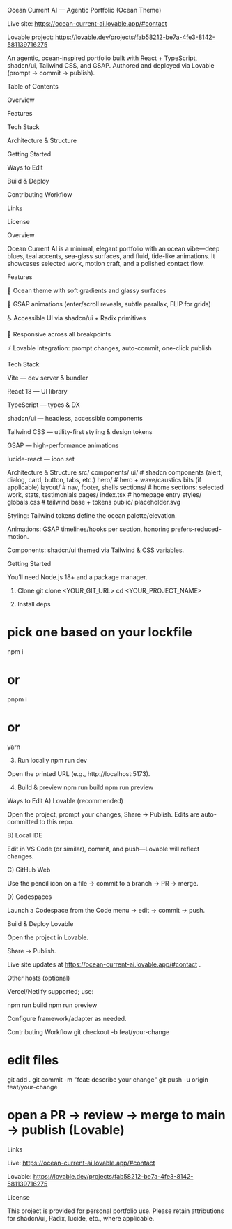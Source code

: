 Ocean Current AI — Agentic Portfolio (Ocean Theme)

Live site: https://ocean-current-ai.lovable.app/#contact

Lovable project: https://lovable.dev/projects/fab58212-be7a-4fe3-8142-581139716275

An agentic, ocean-inspired portfolio built with React + TypeScript, shadcn/ui, Tailwind CSS, and GSAP. Authored and deployed via Lovable (prompt → commit → publish).

Table of Contents

Overview

Features

Tech Stack

Architecture & Structure

Getting Started

Ways to Edit

Build & Deploy

Contributing Workflow

Links

License

Overview

Ocean Current AI is a minimal, elegant portfolio with an ocean vibe—deep blues, teal accents, sea-glass surfaces, and fluid, tide-like animations. It showcases selected work, motion craft, and a polished contact flow.

Features

🐚 Ocean theme with soft gradients and glassy surfaces

🌊 GSAP animations (enter/scroll reveals, subtle parallax, FLIP for grids)

♿ Accessible UI via shadcn/ui + Radix primitives

📱 Responsive across all breakpoints

⚡ Lovable integration: prompt changes, auto-commit, one-click publish

Tech Stack

Vite — dev server & bundler

React 18 — UI library

TypeScript — types & DX

shadcn/ui — headless, accessible components

Tailwind CSS — utility-first styling & design tokens

GSAP — high-performance animations

lucide-react — icon set

Architecture & Structure
src/
  components/
    ui/                # shadcn components (alert, dialog, card, button, tabs, etc.)
    hero/              # hero + wave/caustics bits (if applicable)
    layout/            # nav, footer, shells
    sections/          # home sections: selected work, stats, testimonials
  pages/
    index.tsx          # homepage entry
  styles/
    globals.css        # tailwind base + tokens
public/
  placeholder.svg


Styling: Tailwind tokens define the ocean palette/elevation.

Animations: GSAP timelines/hooks per section, honoring prefers-reduced-motion.

Components: shadcn/ui themed via Tailwind & CSS variables.

Getting Started

You’ll need Node.js 18+ and a package manager.

1) Clone
git clone <YOUR_GIT_URL>
cd <YOUR_PROJECT_NAME>

2) Install deps
# pick one based on your lockfile
npm i
# or
pnpm i
# or
yarn

3) Run locally
npm run dev


Open the printed URL (e.g., http://localhost:5173).

4) Build & preview
npm run build
npm run preview

Ways to Edit
A) Lovable (recommended)

Open the project, prompt your changes, Share → Publish.
Edits are auto-committed to this repo.

B) Local IDE

Edit in VS Code (or similar), commit, and push—Lovable will reflect changes.

C) GitHub Web

Use the pencil icon on a file → commit to a branch → PR → merge.

D) Codespaces

Launch a Codespace from the Code menu → edit → commit → push.

Build & Deploy
Lovable

Open the project in Lovable.

Share → Publish.

Live site updates at https://ocean-current-ai.lovable.app/#contact
.

Other hosts (optional)

Vercel/Netlify supported; use:

npm run build
npm run preview


Configure framework/adapter as needed.

Contributing Workflow
git checkout -b feat/your-change
# edit files
git add .
git commit -m "feat: describe your change"
git push -u origin feat/your-change
# open a PR → review → merge to main → publish (Lovable)

Links

Live: https://ocean-current-ai.lovable.app/#contact

Lovable: https://lovable.dev/projects/fab58212-be7a-4fe3-8142-581139716275

License

This project is provided for personal portfolio use.
Please retain attributions for shadcn/ui, Radix, lucide, etc., where applicable.
